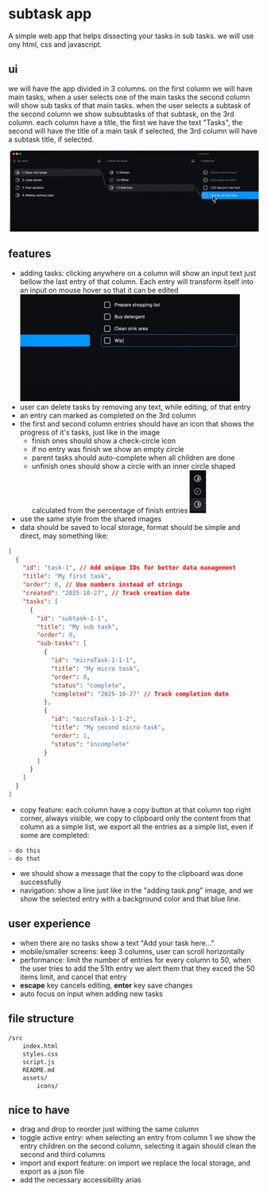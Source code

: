# subtask app

A simple web app that helps dissecting your tasks in sub tasks. we will use ony html, css and javascript.

## ui

we will have the app divided in 3 columns. on the first column we will have main tasks, when a user selects one of the main tasks the second column will show sub tasks of that main tasks. when the user selects a subtask of the second column we show subsubtasks of that subtask, on the 3rd column.
each column have a title, the first we have the text "Tasks", the second will have the title of a main task if selected, the 3rd column will have a subtask title, if selected.

![example of 3 columns](<3 columns example.png>)

## features

- adding tasks: clicking anywhere on a column will show an input text just bellow the last entry of that column. Each entry will transform itself into an input on mouse hover so that it can be edited
  ![adding task example](<adding task.png>)
- user can delete tasks by removing any text, while editing, of that entry
- an entry can marked as completed on the 3rd column
- the first and second column entries should have an icon that shows the progress of it's tasks, just like in the image
  - finish ones should show a check-circle icon
  - if no entry was finish we show an empty circle
  - parent tasks should auto-complete when all children are done
  - unfinish ones should show a circle with an inner circle shaped calculated from the percentage of finish entries
    ![example of entry icons](<example of entry icons.png>)
- use the same style from the shared images
- data should be saved to local storage, format should be simple and direct, may something like:

```json
[
  {
    "id": "task-1", // Add unique IDs for better data management
    "title": "My first task",
    "order": 0, // Use numbers instead of strings
    "created": "2025-10-27", // Track creation date
    "tasks": [
      {
        "id": "subtask-1-1",
        "title": "My sub task",
        "order": 0,
        "sub-tasks": [
          {
            "id": "microTask-1-1-1",
            "title": "My micro task",
            "order": 0,
            "status": "complete",
            "completed": "2025-10-27" // Track completion date
          },
          {
            "id": "microTask-1-1-2",
            "title": "My second micro task",
            "order": 1,
            "status": "incomplete"
          }
        ]
      }
    ]
  }
]
```

- copy feature: each column have a copy button at that column top right corner, always visible, we copy to clipboard only the content from that column as a simple list, we export all the entries as a simple list, even if some are completed:

```
- do this
- do that
```

- we should show a message that the copy to the clipboard was done successfully
- navigation: show a line just like in the "adding task.png" image, and we show the selected entry with a background color and that blue line.

## user experience

- when there are no tasks show a text "Add your task here..."
- mobile/smaller screens: keep 3 columns, user can scroll horizontally
- performance: limit the number of entries for every column to 50, when the user tries to add the 51th entry we alert them that they exced the 50 items limit, and cancel that entry
- **escape** key cancels editing, **enter** key save changes
- auto focus on input when adding new tasks

## file structure

```
/src
    index.html
    styles.css
    script.js
    README.md
    assets/
        icons/
```

## nice to have

- drag and drop to reorder just withing the same column
- toggle active entry: when selecting an entry from column 1 we show the entry children on the second column, selecting it again should clean the second and third columns
- import and export feature: on import we replace the local storage, and export as a json file
- add the necessary accessibility arias
